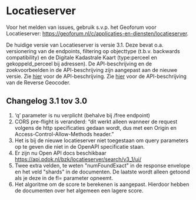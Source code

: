 # Locatieserver

Voor het melden van issues, gebruik s.v.p. het Geoforum voor Locatieserver: https://geoforum.nl/c/applicaties-en-diensten/locatieserver.

De huidige versie van Locatieserver is versie 3.1. Deze bevat o.a. versionering van de endpoints, filtering op objecttype (t.b.v. backwards compatibility) en de Digitale Kadastrale Kaart (type:perceel en gekoppeld_perceel bij adressen). De API-beschrijving en de zoekvoorbeelden in de API-beschrijving zijn aangepast aan de nieuwe versie.
Zie [hier](https://github.com/PDOK/locatieserver/wiki/API-Locatieserver) voor de API-beschrijving.
Zie [hier](https://github.com/PDOK/locatieserver/wiki/API-Reverse-Geocoder) voor de API-beschrijving van de Reverse Geocoder.

## Changelog 3.1 tov 3.0

1. ‘q’ parameter is nu verplicht (behalve bij /free endpoint)
2. CORS pre-flight is veranderd: “dit werkt alleen wanneer de request volgens de http specificaties gedaan wordt, dus met een Origin en Access-Control-Allow-Methods header.”
3. Het is bij de nieuwe locatieserver niet toegestaan om query parameters op te geven die niet in de OpenAPI specificatie staan.
4. Er zijn nu Open API docs beschikbaar https://api.pdok.nl/bzk/locatieserver/search/v3_1/ui/
5. Twee extra velden, te weten "numFoundExact" in de response envelope en het veld "shards" in de documenten. De laatste wordt alleen getoond als je deze in de fl= parameter opneemt.
6. Het algoritme om de score te berekenen is aangepast. Hierdoor hebben de documenten over het algemeen een lagere score.
